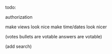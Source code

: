 todo:

authorization

make views look nice
	make time/dates look nicer

(votes
	bullets are votable
	answers are votable)

(add search)